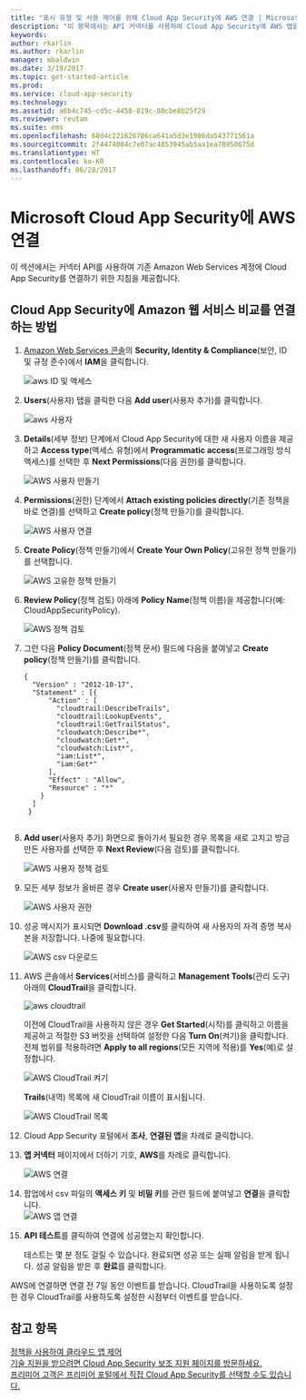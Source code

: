 ```yaml
---
title: "표시 유형 및 사용 제어를 위해 Cloud App Security에 AWS 연결 | Microsoft 문서"
description: "이 항목에서는 API 커넥터를 사용하여 Cloud App Security에 AWS 앱을 연결하는 방법에 대한 정보를 제공합니다."
keywords: 
author: rkarlin
ms.author: rkarlin
manager: mbaldwin
ms.date: 3/19/2017
ms.topic: get-started-article
ms.prod: 
ms.service: cloud-app-security
ms.technology: 
ms.assetid: a6b4c745-cd5c-4458-819c-80cbe8b25f29
ms.reviewer: reutam
ms.suite: ems
ms.openlocfilehash: 68d4c221626706ca641a5d3e1986da543771561a
ms.sourcegitcommit: 2f4474084c7e07ac4853945ab5aa1ea78950675d
ms.translationtype: HT
ms.contentlocale: ko-KR
ms.lasthandoff: 06/28/2017
---
```

# <a name="connect-aws-to-microsoft-cloud-app-security"></a>Microsoft Cloud App Security에 AWS 연결
이 섹션에서는 커넥터 API를 사용하여 기존 Amazon Web Services 계정에 Cloud App Security를 연결하기 위한 지침을 제공합니다.  
  
## <a name="how-to-connect-amazon-web-services-to-cloud-app-security"></a>Cloud App Security에 Amazon 웹 서비스 비교를 연결하는 방법  
  
1.  [Amazon Web Services 콘솔](https://console.aws.amazon.com/)의 **Security, Identity & Compliance**(보안, ID 및 규정 준수)에서 **IAM**을 클릭합니다.  
  
     ![aws ID 및 액세스](./media/aws-identity-and-access.png "aws ID 및 액세스")  
  
2.  **Users**(사용자) 탭을 클릭한 다음 **Add user**(사용자 추가)를 클릭합니다.  
  
     ![aws 사용자](./media/aws-users.png "aws 사용자")      
  
4.  **Details**(세부 정보) 단계에서 Cloud App Security에 대한 새 사용자 이름을 제공하고 **Access type**(액세스 유형)에서 **Programmatic access**(프로그래밍 방식 액세스)를 선택한 후 **Next Permissions**(다음 권한)를 클릭합니다.  

     ![AWS 사용자 만들기](./media/aws-create-user.png "AWS 사용자 만들기")

5. **Permissions**(권한) 단계에서 **Attach existing policies directly**(기존 정책을 바로 연결)를 선택하고 **Create policy**(정책 만들기)를 클릭합니다.

   ![AWS 사용자 연결](./media/aws-attach-user-policy.png "AWS 기존 정책 연결")

6.  **Create Policy**(정책 만들기)에서 **Create Your Own Policy**(고유한 정책 만들기)를 선택합니다.
 
    ![AWS 고유한 정책 만들기](./media/aws-create-own-policy.png "AWS 정책 만들기")
 
7.  **Review Policy**(정책 검토) 아래에 **Policy Name**(정책 이름)을 제공합니다(예: CloudAppSecurityPolicy).

    ![AWS 정책 검토](./media/aws-review-policy.png "AWS 정책 검토")

8. 그런 다음 **Policy Document**(정책 문서) 필드에 다음을 붙여넣고 **Create policy**(정책 만들기)를 클릭합니다.
  
    ```     
    {  
      "Version" : "2012-10-17",  
      "Statement" : [{  
          "Action" : [  
            "cloudtrail:DescribeTrails",  
            "cloudtrail:LookupEvents",  
            "cloudtrail:GetTrailStatus",  
            "cloudwatch:Describe*",  
            "cloudwatch:Get*",  
            "cloudwatch:List*",  
            "iam:List*",  
            "iam:Get*"  
          ],  
          "Effect" : "Allow",  
          "Resource" : "*"  
        }  
      ]  
     }  
  
    ```  
  
9. **Add user**(사용자 추가) 화면으로 돌아가서 필요한 경우 목록을 새로 고치고 방금 만든 사용자를 선택한 후 **Next Review**(다음 검토)를 클릭합니다.

   ![AWS 사용자 정책 검토](./media/aws-review-user.png "AWS 사용자 검토")

10. 모든 세부 정보가 올바른 경우 **Create user**(사용자 만들기)를 클릭합니다.

    ![AWS 사용자 권한](./media/aws-user-permissions.png "AWS 사용자 권한 검토")

11. 성공 메시지가 표시되면 **Download .csv**를 클릭하여 새 사용자의 자격 증명 복사본을 저장합니다. 나중에 필요합니다.  

    ![AWS csv 다운로드](./media/aws-download-csv.png "AWS csv 다운로드")
  
10. AWS 콘솔에서 **Services**(서비스)를 클릭하고 **Management Tools**(관리 도구) 아래의 **CloudTrail**을 클릭합니다.  
  
     ![aws cloudtrail](./media/aws-cloudtrail.png "aws cloudtrail")  
  
    이전에 CloudTrail을 사용하지 않은 경우 **Get Started**(시작)를 클릭하고 이름을 제공하고 적절한 S3 버킷을 선택하여 설정한 다음 **Turn On**(켜기)을 클릭합니다. 전체 범위를 적용하려면 **Apply to all regions**(모든 지역에 적용)를 **Yes**(예)로 설정합니다.
  
       ![AWS CloudTrail 켜기](./media/aws-turnon-cloudtrail.png "AWS CloudTrail 켜기")
  
    **Trails**(내역) 목록에 새 CloudTrail 이름이 표시됩니다.
    
      ![AWS CloudTrail 목록](./media/aws-cloudtrail-list.png "AWS CloudTrail 목록")
  
11. Cloud App Security 포털에서 **조사**, **연결된 앱**을 차례로 클릭합니다.  
  
12. **앱 커넥터** 페이지에서 더하기 기호, **AWS**를 차례로 클릭합니다.  
  
     ![AWS 연결](./media/connect-aws.png "AWS 연결")  
  
13. 팝업에서 csv 파일의 **액세스 키** 및 **비밀 키**를 관련 필드에 붙여넣고 **연결**을 클릭합니다.  
   ![AWS 앱 연결](./media/aws-connect-app.png "AWS connect app") 
  
14. **API 테스트**를 클릭하여 연결에 성공했는지 확인합니다.  
  
     테스트는 몇 분 정도 걸릴 수 있습니다. 완료되면 성공 또는 실패 알림을 받게 됩니다. 성공 알림을 받은 후 **완료**를 클릭합니다.  
  
AWS에 연결하면 연결 전 7일 동안 이벤트를 받습니다. CloudTrail을 사용하도록 설정한 경우 CloudTrail를 사용하도록 설정한 시점부터 이벤트를 받습니다.
  
## <a name="see-also"></a>참고 항목  
[정책을 사용하여 클라우드 앱 제어](control-cloud-apps-with-policies.md)   
[기술 지원을 받으려면 Cloud App Security 보조 지원 페이지를 방문하세요.](http://support.microsoft.com/oas/default.aspx?prid=16031)   
[프리미어 고객은 프리미어 포털에서 직접 Cloud App Security를 선택할 수도 있습니다.](https://premier.microsoft.com/)  
  
  